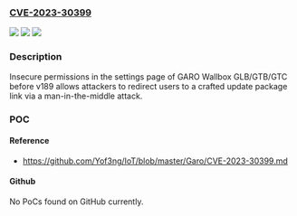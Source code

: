 ### [CVE-2023-30399](https://cve.mitre.org/cgi-bin/cvename.cgi?name=CVE-2023-30399)
![](https://img.shields.io/static/v1?label=Product&message=n%2Fa&color=blue)
![](https://img.shields.io/static/v1?label=Version&message=n%2Fa&color=blue)
![](https://img.shields.io/static/v1?label=Vulnerability&message=n%2Fa&color=brighgreen)

### Description

Insecure permissions in the settings page of GARO Wallbox GLB/GTB/GTC before v189 allows attackers to redirect users to a crafted update package link via a man-in-the-middle attack.

### POC

#### Reference
- https://github.com/Yof3ng/IoT/blob/master/Garo/CVE-2023-30399.md

#### Github
No PoCs found on GitHub currently.

